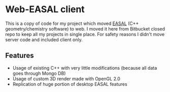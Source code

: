 # Web-EASAL client

This is a copy of code for my project which moved [EASAL](https://bitbucket.org/geoplexity/easal) (C++ geometry/chemistry software) to web. I moved it here from Bitbucket closed repo to keep all my projects in single place. For safety reasons I didn't move server code and included client only.

## Features

* Usage of existing C++ with very little modifications (because all data goes through Mongo DB)
* Usage of custom 3D render made with OpenGL 2.0
* Replication of huge portion of desktop EASAL features
